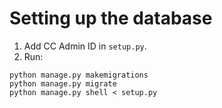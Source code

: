 # Setting up the database

1. Add CC Admin ID in `setup.py`.
2. Run:
```
python manage.py makemigrations
python manage.py migrate
python manage.py shell < setup.py
```
